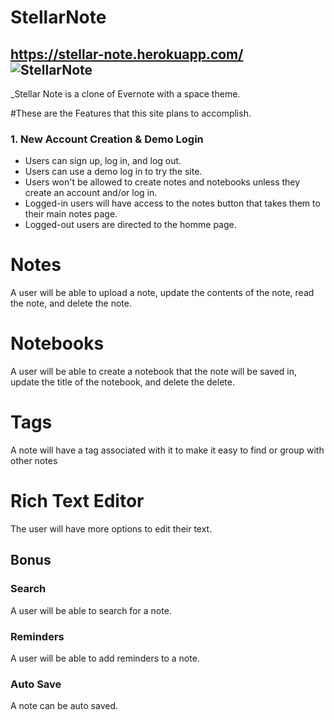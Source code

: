 # StellarNote
https://stellar-note.herokuapp.com/
![StellarNote](https://res.cloudinary.com/dzjkwepju/image/upload/v1638485990/Styckr/Screenshot_2021-12-02_170921_ydzeli.png)
---
_Stellar Note is a clone of Evernote with a space theme.

#These are the Features that this site plans to accomplish.

### 1. New Account Creation & Demo Login
* Users can sign up, log in, and log out.
* Users can use a demo log in to try the site.
* Users won't be allowed to create notes and notebooks unless they create an account and/or log in.
* Logged-in users will have access to the notes button that takes them to their main notes page.
* Logged-out users are directed to the homme page.

# Notes

A user will be able to upload a note, update the contents of the note, read the note, and delete the note.

# Notebooks

A user will be able to create a notebook that the note will be saved in, update the title of the notebook, and delete the delete.

# Tags

A note will have a tag associated with it to make it easy to find or group with other notes

# Rich Text Editor

The user will have more options to edit their text.

## Bonus

### Search

A user will be able to search for a note.

### Reminders

A user will be able to add reminders to a note.

### Auto Save

A note can be auto saved.
